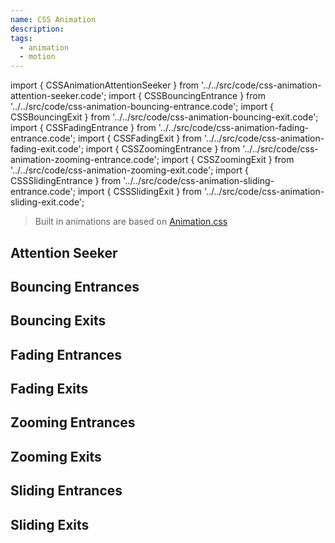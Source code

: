 ```yaml
---
name: CSS Animation
description:
tags:
  - animation
  - motion
---
```


<!-- CODE IMPORTS -->

<!-- prettier-ignore -->
import { CSSAnimationAttentionSeeker } from '../../src/code/css-animation-attention-seeker.code';
import { CSSBouncingEntrance } from '../../src/code/css-animation-bouncing-entrance.code';
import { CSSBouncingExit } from '../../src/code/css-animation-bouncing-exit.code';
import { CSSFadingEntrance } from '../../src/code/css-animation-fading-entrance.code';
import { CSSFadingExit } from '../../src/code/css-animation-fading-exit.code';
import { CSSZoomingEntrance } from '../../src/code/css-animation-zooming-entrance.code';
import { CSSZoomingExit } from '../../src/code/css-animation-zooming-exit.code';
import { CSSSlidingEntrance } from '../../src/code/css-animation-sliding-entrance.code';
import { CSSSlidingExit } from '../../src/code/css-animation-sliding-exit.code';

<!-- END CODE IMPORTS -->

<DocHeader props={props}/>

> Built in animations are based on [Animation.css](https://animate.style/)

## Attention Seeker

<ThemeWrapper>
  <CSSAnimationAttentionSeeker />
</ThemeWrapper>

## Bouncing Entrances

<ThemeWrapper>
  <CSSBouncingEntrance />
</ThemeWrapper>

## Bouncing Exits

<ThemeWrapper>
  <CSSBouncingExit />
</ThemeWrapper>

## Fading Entrances

<ThemeWrapper>
  <CSSFadingEntrance />
</ThemeWrapper>

## Fading Exits

<ThemeWrapper>
  <CSSFadingExit />
</ThemeWrapper>

## Zooming Entrances

<ThemeWrapper>
  <CSSZoomingEntrance />
</ThemeWrapper>

## Zooming Exits

<ThemeWrapper>
  <CSSZoomingExit />
</ThemeWrapper>

## Sliding Entrances

<ThemeWrapper>
  <CSSSlidingEntrance />
</ThemeWrapper>

## Sliding Exits

<ThemeWrapper>
  <CSSSlidingExit />
</ThemeWrapper>

